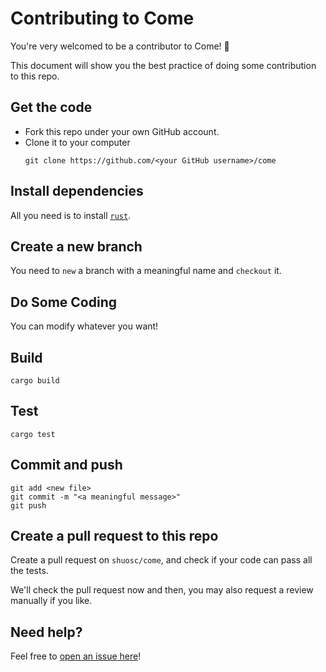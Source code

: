# Contributing to Come

You're very welcomed to be a contributor to Come! 🎉

This document will show you the best practice of doing some contribution to this repo.

## Get the code

- Fork this repo under your own GitHub account.
- Clone it to your computer
  ```shell
  git clone https://github.com/<your GitHub username>/come
  ```
	
## Install dependencies

All you need is to install [`rust`](https://www.rust-lang.org/).

## Create a new branch
    
You need to `new` a branch with a meaningful name and `checkout` it.
    
## Do Some Coding

You can modify whatever you want!

## Build

```shell
cargo build
```
    
## Test

```shell
cargo test
```

## Commit and push

```shell
git add <new file>
git commit -m "<a meaningful message>"
git push
```

## Create a pull request to this repo

Create a pull request on `shuosc/come`, and check if your code can pass all the tests.

We'll check the pull request now and then, you may also request a review manually if you like.
    
## Need help?
    
Feel free to [open an issue here](https://github.com/shuosc/come/issues)!

